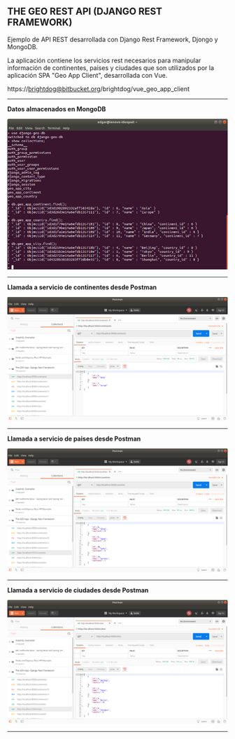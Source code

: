 THE GEO REST API (DJANGO REST FRAMEWORK)
-------------------------------------------------------------------------------------------------------

Ejemplo de API REST desarrollada con Django Rest Framework, Djongo y MongoDB.

La aplicación contiene los servicios rest necesarios para manipular información de continentes, 
paises y ciudades que son utilizados por la aplicación SPA "Geo App Client", desarrollada con Vue.

https://brightdog@bitbucket.org/brightdog/vue_geo_app_client

-------------------------------------------------------------------------------------------------------

**Datos almacenados en MongoDB**

![Screenshot MongoDB](screenshots/mongodb-data.png)

-------------------------------------------------------------------------------------------------------

**Llamada a servicio de continentes desde Postman**

![Screenshot Continents](screenshots/postman-call-continents.png)

-------------------------------------------------------------------------------------------------------

**Llamada a servicio de paises desde Postman**

![Screenshot Countries](screenshots/postman-call-countries.png)

-------------------------------------------------------------------------------------------------------

**Llamada a servicio de ciudades desde Postman**

![Screenshot Cities](screenshots/postman-call-cities.png)

-------------------------------------------------------------------------------------------------------